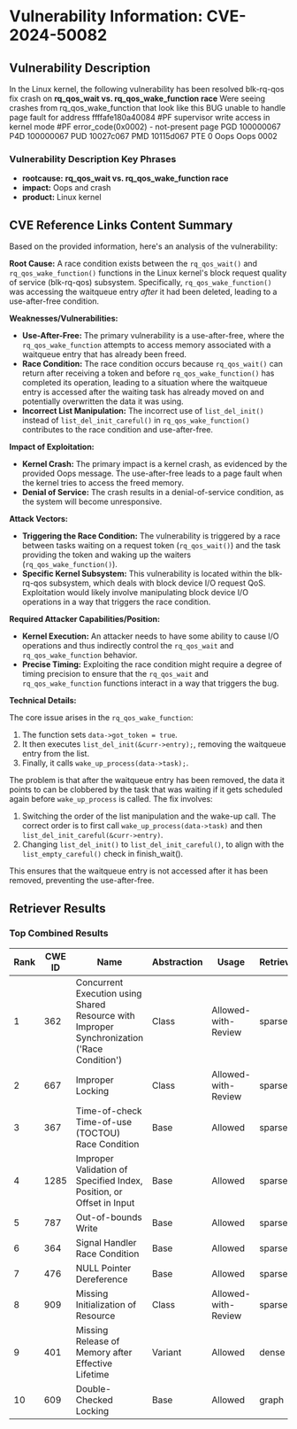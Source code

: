 # Vulnerability Information: CVE-2024-50082

## Vulnerability Description
In the Linux kernel, the following vulnerability has been resolved blk-rq-qos fix crash on **rq_qos_wait vs. rq_qos_wake_function race** Were seeing crashes from rq_qos_wake_function that look like this BUG unable to handle page fault for address ffffafe180a40084 #PF supervisor write access in kernel mode #PF error_code(0x0002) - not-present page PGD 100000067 P4D 100000067 PUD 10027c067 PMD 10115d067 PTE 0 Oops Oops 0002

### Vulnerability Description Key Phrases
- **rootcause:** **rq_qos_wait vs. rq_qos_wake_function race**
- **impact:** Oops and crash
- **product:** Linux kernel

## CVE Reference Links Content Summary
Based on the provided information, here's an analysis of the vulnerability:

**Root Cause:**
A race condition exists between the `rq_qos_wait()` and `rq_qos_wake_function()` functions in the Linux kernel's block request quality of service (blk-rq-qos) subsystem. Specifically, `rq_qos_wake_function()` was accessing the waitqueue entry *after* it had been deleted, leading to a use-after-free condition.

**Weaknesses/Vulnerabilities:**
- **Use-After-Free:** The primary vulnerability is a use-after-free, where the `rq_qos_wake_function` attempts to access memory associated with a waitqueue entry that has already been freed.
- **Race Condition:** The race condition occurs because `rq_qos_wait()` can return after receiving a token and before `rq_qos_wake_function()` has completed its operation, leading to a situation where the waitqueue entry is accessed after the waiting task has already moved on and potentially overwritten the data it was using.
- **Incorrect List Manipulation:** The incorrect use of `list_del_init()` instead of `list_del_init_careful()` in `rq_qos_wake_function()` contributes to the race condition and use-after-free.

**Impact of Exploitation:**
- **Kernel Crash:** The primary impact is a kernel crash, as evidenced by the provided Oops message. The use-after-free leads to a page fault when the kernel tries to access the freed memory.
- **Denial of Service:** The crash results in a denial-of-service condition, as the system will become unresponsive.

**Attack Vectors:**
- **Triggering the Race Condition:** The vulnerability is triggered by a race between tasks waiting on a request token (`rq_qos_wait()`) and the task providing the token and waking up the waiters (`rq_qos_wake_function()`).
- **Specific Kernel Subsystem:** This vulnerability is located within the blk-rq-qos subsystem, which deals with block device I/O request QoS. Exploitation would likely involve manipulating block device I/O operations in a way that triggers the race condition.

**Required Attacker Capabilities/Position:**
- **Kernel Execution:** An attacker needs to have some ability to cause I/O operations and thus indirectly control the `rq_qos_wait` and `rq_qos_wake_function` behavior.
- **Precise Timing:** Exploiting the race condition might require a degree of timing precision to ensure that the `rq_qos_wait` and `rq_qos_wake_function` functions interact in a way that triggers the bug.

**Technical Details:**

The core issue arises in the `rq_qos_wake_function`:

1. The function sets `data->got_token = true`.
2.  It then executes `list_del_init(&curr->entry);`, removing the waitqueue entry from the list.
3.  Finally, it calls `wake_up_process(data->task);`.

The problem is that after the waitqueue entry has been removed, the data it points to can be clobbered by the task that was waiting if it gets scheduled again before `wake_up_process` is called.
The fix involves:

1.  Switching the order of the list manipulation and the wake-up call. The correct order is to first call `wake_up_process(data->task)` and then `list_del_init_careful(&curr->entry)`.
2. Changing `list_del_init()` to `list_del_init_careful()`, to align with the `list_empty_careful()` check in finish_wait().

This ensures that the waitqueue entry is not accessed after it has been removed, preventing the use-after-free.

## Retriever Results

### Top Combined Results

| Rank | CWE ID | Name | Abstraction | Usage  | Retrievers | Individual Scores |
|------|--------|------|-------------|-------|------------|-------------------|
| 1 | 362 | Concurrent Execution using Shared Resource with Improper Synchronization ('Race Condition') | Class | Allowed-with-Review | sparse | 0.255 |
| 2 | 667 | Improper Locking | Class | Allowed-with-Review | sparse | 0.232 |
| 3 | 367 | Time-of-check Time-of-use (TOCTOU) Race Condition | Base | Allowed | sparse | 0.228 |
| 4 | 1285 | Improper Validation of Specified Index, Position, or Offset in Input | Base | Allowed | sparse | 0.221 |
| 5 | 787 | Out-of-bounds Write | Base | Allowed | sparse | 0.218 |
| 6 | 364 | Signal Handler Race Condition | Base | Allowed | sparse | 0.214 |
| 7 | 476 | NULL Pointer Dereference | Base | Allowed | sparse | 0.207 |
| 8 | 909 | Missing Initialization of Resource | Class | Allowed-with-Review | sparse | 0.205 |
| 9 | 401 | Missing Release of Memory after Effective Lifetime | Variant | Allowed | dense | 0.520 |
| 10 | 609 | Double-Checked Locking | Base | Allowed | graph | 0.003 |


